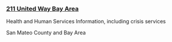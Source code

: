 ### [211 United Way Bay Area](https://www.211bayarea.org/sanmateo/)

Health and Human Services Information, including crisis services

San Mateo County and Bay Area
